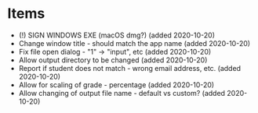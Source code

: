 # Items
* (!) SIGN WINDOWS EXE (macOS dmg?) (added 2020-10-20)
* Change window title - should match the app name (added 2020-10-20)
* Fix file open dialog - "1" -> "input", etc (added 2020-10-20)
* Allow output directory to be changed (added 2020-10-20)
* Report if student does not match - wrong email address, etc. (added 2020-10-20)
* Allow for scaling of grade - percentage (added 2020-10-20)
* Allow changing of output file name - default vs custom? (added 2020-10-20)


